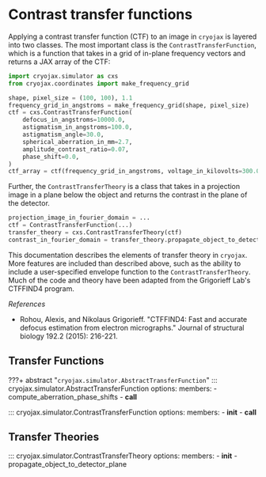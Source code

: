 # Contrast transfer functions

Applying a contrast transfer function (CTF) to an image in `cryojax` is layered into two classes. The most important class is the `ContrastTransferFunction`, which is a function that takes in a grid of in-plane frequency vectors and returns a JAX array of the CTF:

```python
import cryojax.simulator as cxs
from cryojax.coordinates import make_frequency_grid

shape, pixel_size = (100, 100), 1.1
frequency_grid_in_angstroms = make_frequency_grid(shape, pixel_size)
ctf = cxs.ContrastTransferFunction(
    defocus_in_angstroms=10000.0,
    astigmatism_in_angstroms=100.0,
    astigmatism_angle=30.0,
    spherical_aberration_in_mm=2.7,
    amplitude_contrast_ratio=0.07,
    phase_shift=0.0,
)
ctf_array = ctf(frequency_grid_in_angstroms, voltage_in_kilovolts=300.0)
```

Further, the `ContrastTransferTheory` is a class that takes in a projection image in a plane below the object and returns the contrast in the plane of the detector.

```python
projection_image_in_fourier_domain = ...
ctf = ContrastTransferFunction(...)
transfer_theory = cxs.ContrastTransferTheory(ctf)
contrast_in_fourier_domain = transfer_theory.propagate_object_to_detector_plane(projection_image_in_fourier_domain)
```

This documentation describes the elements of transfer theory in `cryojax`. More features are included than described above, such as the ability to include a user-specified envelope function to the `ContrastTransferTheory`. Much of the code and theory have been adapted from the Grigorieff Lab's CTFFIND4 program.

*References*

- Rohou, Alexis, and Nikolaus Grigorieff. "CTFFIND4: Fast and accurate defocus estimation from electron micrographs." Journal of structural biology 192.2 (2015): 216-221.

## Transfer Functions

???+ abstract "`cryojax.simulator.AbstractTransferFunction`"
    ::: cryojax.simulator.AbstractTransferFunction
        options:
            members:
                - compute_aberration_phase_shifts
                - __call__

::: cryojax.simulator.ContrastTransferFunction
        options:
            members:
                - __init__
                - __call__

## Transfer Theories

::: cryojax.simulator.ContrastTransferTheory
        options:
            members:
                - __init__
                - propagate_object_to_detector_plane
